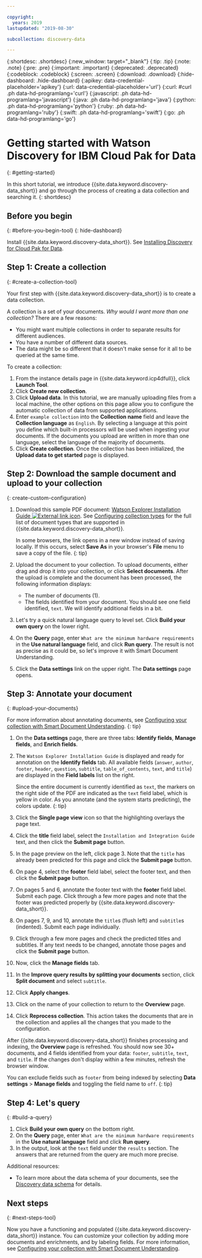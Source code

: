 ```yaml
---

copyright:
  years: 2019
lastupdated: "2019-08-30"

subcollection: discovery-data

---
```


{:shortdesc: .shortdesc}
{:new_window: target="_blank"}
{:tip: .tip}
{:note: .note}
{:pre: .pre}
{:important: .important}
{:deprecated: .deprecated}
{:codeblock: .codeblock}
{:screen: .screen}
{:download: .download}
{:hide-dashboard: .hide-dashboard}
{:apikey: data-credential-placeholder='apikey'}
{:url: data-credential-placeholder='url'}
{:curl: #curl .ph data-hd-programlang='curl'}
{:javascript: .ph data-hd-programlang='javascript'}
{:java: .ph data-hd-programlang='java'}
{:python: .ph data-hd-programlang='python'}
{:ruby: .ph data-hd-programlang='ruby'}
{:swift: .ph data-hd-programlang='swift'}
{:go: .ph data-hd-programlang='go'}

# Getting started with Watson Discovery for IBM Cloud Pak for Data
{: #getting-started}

In this short tutorial, we introduce {{site.data.keyword.discovery-data_short}} and go through the process of creating a data collection and searching it.
{: shortdesc}

## Before you begin
{: #before-you-begin-tool}
{: hide-dashboard}

Install {{site.data.keyword.discovery-data_short}}. See [Installing Discovery for Cloud Pak for Data](/docs/services/discovery-data?topic=discovery-data-install#install).

## Step 1: Create a collection
{: #create-a-collection-tool}

Your first step with {{site.data.keyword.discovery-data_short}} is to create a data collection.

A collection is a set of your documents. *Why would I want more than one collection?* There are a few reasons:

-  You might want multiple collections in order to separate results for different audiences.
-  You have a number of different data sources.
-  The data might be so different that it doesn't make sense for it all to be queried at the same time.

To create a collection:

1.  From the instance details page in {{site.data.keyword.icp4dfull}}, click **Launch Tool**.
1.  Click **Create new collection**.
1.  Click **Upload data**. In this tutorial, we are manually uploading files from a local machine, the other options on this page allow you to configure the automatic collection of data from supported applications.
1.  Enter `example collection` into the **Collection name** field and leave the **Collection language** as `English`. By selecting a language at this point you define which built-in processors will be used when ingesting your documents. If the documents you upload are written in more than one language, select the language of the majority of documents.
1.  Click **Create collection**. Once the collection has been initialized, the **Upload data to get started** page is displayed.

## Step 2: Download the sample document and upload to your collection
{: create-custom-configuration}

1.  Download this sample PDF document: <a target="_blank" href="https://watson-developer-cloud.github.io/doc-tutorial-downloads/discovery/watsonexplorerinstall.pdf" download>Watson Explorer Installation Guide <img src="../../icons/launch-glyph.svg" alt="External link icon" title="External link icon"></a>. See [Configuring collection types](/docs/services/discovery-data?topic=discovery-data-collections#collection-types) for the full list of document types that are supported in {{site.data.keyword.discovery-data_short}}.

    In some browsers, the link opens in a new window instead of saving locally. If this occurs, select **Save As** in your browser's **File** menu to save a copy of the file.
    {: tip}

1.  Upload the document to your collection. To upload documents, either drag and drop it into your collection, or click **Select documents**. After the upload is complete and the document has been processed, the following information displays:
    -  The number of documents (1).
    -  The fields identified from your document. You should see one field identified, `text`. We will identify additional fields in a bit.
1.  Let's try a quick natural language query to level set. Click **Build your own query** on the lower right.
1.  On the **Query** page, enter `What are the minimum hardware requirements` in the **Use natural language** field, and click **Run query**. The result is not as precise as it could be, so let's improve it with Smart Document Understanding.
1.  Click the **Data settings** link on the upper right. The **Data settings** page opens.

## Step 3: Annotate your document
{: #upload-your-documents}

For more information about annotating documents, see [Configuring your collection with Smart Document Understanding](/docs/services/discovery-data?topic=discovery-data-configuring-fields).
{: tip}

1.  On the **Data settings** page, there are three tabs: **Identify fields**, **Manage fields**, and **Enrich fields**.
1.  The `Watson Explorer Installation Guide` is displayed and ready for annotation on the **Identify fields** tab. All available fields (`answer`, `author`, `footer`, `header`, `question`, `subtitle`, `table_of_contents`, `text`, and `title`) are displayed in the **Field labels** list on the right.

    Since the entire document is currently identified as `text`, the markers on the right side of the PDF are indicated as the `text` field label, which is yellow in color. As you annotate (and the system starts predicting), the colors update.
    {: tip}

1.  Click the **Single page view** icon so that the highlighting overlays the page text.
1.  Click the **title** field label, select the `Installation and Integration Guide` text, and then click the **Submit page** button.
1.  In the page preview on the left, click page 3. Note that the `title` has already been predicted for this page and click the **Submit page** button.
1.  On page 4, select the **footer** field label, select the footer text, and then click the **Submit page** button.
1.  On pages 5 and 6, annotate the footer text with the **footer** field label. Submit each page. Click through a few more pages and note that the footer was predicted properly by {{site.data.keyword.discovery-data_short}}.
1. On pages 7, 9, and 10, annotate the `title`s (flush left) and `subtitle`s (indented). Submit each page individually.
1.  Click through a few more pages and check the predicted titles and subtitles. If any text needs to be changed, annotate those pages and click the **Submit page** button.
1.  Now, click the **Manage fields** tab.
1.  In the **Improve query results by splitting your documents** section, click **Split document** and select `subtitle`.
1.  Click **Apply changes**.
1.  Click on the name of your collection to return to the **Overview** page.
1.  Click **Reprocess collection**. This action takes the documents that are in the collection and applies all the changes that you made to the configuration.

After {{site.data.keyword.discovery-data_short}} finishes processing and indexing, the **Overview** page is refreshed. You should now see 30+ documents, and 4 fields identified from your data: `footer`, `subtitle`, `text`, and `title`. If the changes don't display within a few minutes, refresh the browser window.

  You can exclude fields such as `footer` from being indexed by selecting **Data settings** > **Manage fields** and toggling the field name to `off`.
  {: tip}

## Step 4: Let's query
{: #build-a-query}

1.  Click **Build your own query** on the bottom right.
1.  On the **Query** page, enter `What are the minimum hardware requirements` in the **Use natural language** field and click **Run query**.
1.  In the output, look at the `text` field under the `results` section. The answers that are returned from the query are much more precise.

Additional resources:
-  To learn more about the data schema of your documents, see the [Discovery data schema](/docs/services/discovery-data?topic=discovery-data-query-concepts#discovery-data-schema) for details.

## Next steps
{: #next-steps-tool}

Now you have a functioning and populated {{site.data.keyword.discovery-data_short}} instance. You can customize your collection by adding more documents and enrichments, and by labeling fields. For more information, see [Configuring your collection with Smart Document Understanding](/docs/services/discovery-data?topic=discovery-data-configuring-fields).
